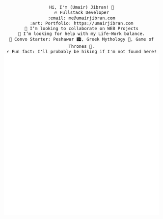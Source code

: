 <p align="center">
	<samp>
		Hi, I'm (Umair) Jibran! 👋 <br />
		🔥 Fullstack Developer <br />
		:email: me@umairjibran.com <br />
		:art: Portfolio: https://umairjibran.com <br />
		👯 I’m looking to collaborate on WEB Projects <br />
		🤔 I’m looking for help with my Life-Work balance. <br />
		💬 Convo Starter: Peshawar 🏙️, Greek Mythology 🗿, Game of Thrones 👑.
		<br />
		⚡ Fun fact: I'll probably be hiking if I'm not found here! <br />
	</samp>
	<img width="625em" src="./github-metrics.svg" />
</p>
<br>
